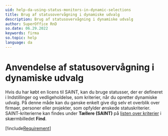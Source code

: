 ```yaml
---
uid: help-da-using-status-monitors-in-dynamic-selections
title: Brug af statusovervågning i dynamiske udvalg
description: Brug af statusovervågning i dynamiske udvalg
author: SuperOffice RnD
so.date: 06.29.2022
keywords: firma
so.topic: help
language: da
---
```


# Anvendelse af statusovervågning i dynamiske udvalg

Hvis du har købt en licens til SAINT, kan du bruge statusser, der er defineret i Indstillinger og vedligeholdelse, som kriterier, når du opretter dynamiske udvalg. På denne måde kan du ganske enkelt give dig selv et overblik over firmaer, personer eller projekter, som opfylder ønskede statuskriterier. SAINT-kriterierne kan findes under **Tællere (SAINT)** på [listen over kriterier][1] i skærmbilledet **Find**.

[!include[Requirement](includes/req-saint.md)]

<!-- Referenced links -->
[1]: ../../../search-options/learn/using-search-criteria.md

<!-- Referenced images -->
